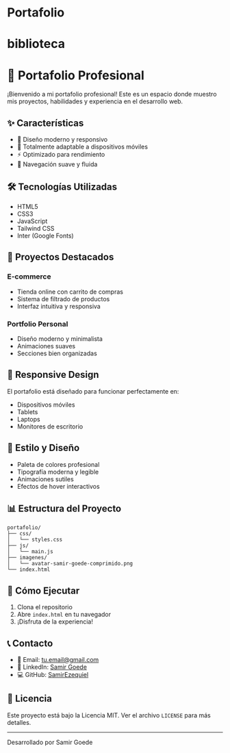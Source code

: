 # Portafolio
# biblioteca
# 🚀 Portafolio Profesional

¡Bienvenido a mi portafolio profesional! Este es un espacio donde muestro mis proyectos, habilidades y experiencia en el desarrollo web.

## ✨ Características

- 🎨 Diseño moderno y responsivo
- 📱 Totalmente adaptable a dispositivos móviles
- ⚡ Optimizado para rendimiento
- 🎯 Navegación suave y fluida

## 🛠️ Tecnologías Utilizadas

- HTML5
- CSS3
- JavaScript
- Tailwind CSS
- Inter (Google Fonts)

## 🎯 Proyectos Destacados

### E-commerce
- Tienda online con carrito de compras
- Sistema de filtrado de productos
- Interfaz intuitiva y responsiva

### Portfolio Personal
- Diseño moderno y minimalista
- Animaciones suaves
- Secciones bien organizadas

## 📱 Responsive Design

El portafolio está diseñado para funcionar perfectamente en:
- Dispositivos móviles
- Tablets
- Laptops
- Monitores de escritorio

## 🎨 Estilo y Diseño

- Paleta de colores profesional
- Tipografía moderna y legible
- Animaciones sutiles
- Efectos de hover interactivos

## 📊 Estructura del Proyecto

```
portafolio/
├── css/
│   └── styles.css
├── js/
│   └── main.js
├── imagenes/
│   └── avatar-samir-goede-comprimido.png
└── index.html
```

## 🚀 Cómo Ejecutar

1. Clona el repositorio
2. Abre `index.html` en tu navegador
3. ¡Disfruta de la experiencia!

## 📞 Contacto

- 📧 Email: [tu.email@gmail.com](mailto:tu.email@gmail.com)
- 💼 LinkedIn: [Samir Goede](https://www.linkedin.com/in/samir-goede-a96b62290/)
- 💻 GitHub: [SamirEzequiel](https://github.com/SamirEzequiel)

## 📄 Licencia

Este proyecto está bajo la Licencia MIT. Ver el archivo `LICENSE` para más detalles.

---

Desarrollado por Samir Goede 
